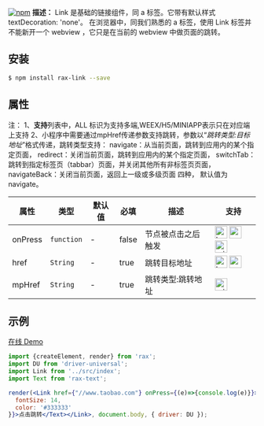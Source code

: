 [![npm](https://img.shields.io/npm/v/rax-link.svg)](https://www.npmjs.com/package/rax-link)
**描述：**
Link 是基础的链接组件，同 a 标签。它带有默认样式 textDecoration: 'none'。
在浏览器中，同我们熟悉的 a 标签，使用 Link 标签并不能新开一个 webview ，它只是在当前的 webview 中做页面的跳转。
## 安装

```bash
$ npm install rax-link --save
```
## 属性

注：
1、**支持**列表中，ALL 标识为支持多端,WEEX/H5/MINIAPP表示只在对应端上支持
2、小程序中需要通过mpHref传递参数支持跳转，参数以“*跳转类型:目标地址*”格式传递，跳转类型支持：
navigate：从当前页面，跳转到应用内的某个指定页面，
redirect：关闭当前页面，跳转到应用内的某个指定页面，
switchTab：跳转到指定标签页（tabbar）页面，并关闭其他所有非标签页页面，
navigateBack：关闭当前页面，返回上一级或多级页面 四种，
默认值为navigate。

|**属性**| **类型** | **默认值** | **必填** | **描述**           | **支持** |
| ----------- | ---------- | ---------- | ------------ | ------------------ | ------------ |
| onPress     | `function` | -          |     false         | 节点被点击之后触发 | <img alt="browser" src="https://gw.alicdn.com/tfs/TB1uYFobGSs3KVjSZPiXXcsiVXa-200-200.svg" width="25px" height="25px" /> <img alt="weex" src="https://gw.alicdn.com/tfs/TB1jM0ebMaH3KVjSZFjXXcFWpXa-200-200.svg" width="25px" height="25px" /> <img alt="miniApp" src="https://gw.alicdn.com/tfs/TB1bBpmbRCw3KVjSZFuXXcAOpXa-200-200.svg" width="25px" height="25px" />|
| href     | `String` | -          |      true        | 跳转目标地址 | <img alt="browser" src="https://gw.alicdn.com/tfs/TB1uYFobGSs3KVjSZPiXXcsiVXa-200-200.svg" width="25px" height="25px" /> <img alt="weex" src="https://gw.alicdn.com/tfs/TB1jM0ebMaH3KVjSZFjXXcFWpXa-200-200.svg" width="25px" height="25px" />|
| mpHref     | `String` | -          |     true         | 跳转类型:跳转地址 | <img alt="miniApp" src="https://gw.alicdn.com/tfs/TB1bBpmbRCw3KVjSZFuXXcAOpXa-200-200.svg" width="25px" height="25px" />|
## 示例
[在线 Demo](https://jsplayground.taobao.org/raxplayground/39400f6c-9106-4a91-bfca-6a925658e660)
```jsx
import {createElement, render} from 'rax';
import DU from 'driver-universal';
import Link from '../src/index';
import Text from 'rax-text';

render(<Link href={"//www.taobao.com"} onPress={(e)=>{console.log(e)}}><Text style={{
  fontSize: 14,
  color: '#333333'
}}>点击跳转</Text></Link>, document.body, { driver: DU });

```
